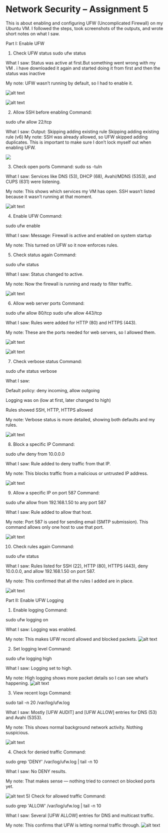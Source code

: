# Network Security – Assignment 5

This is about enabling and configuring UFW (Uncomplicated Firewall) on my Ubuntu VM. I followed the steps, took screenshots of the outputs, and wrote short notes on what I saw.



Part I: Enable UFW
1) Check UFW status
sudo ufw status


What I saw:
Status was active at first.But something went wrong with my VM . i have downloaded it again and started doing it from first and then the status was inactive

My note:
UFW wasn’t running by default, so I had to enable it.

![alt text](image.png)

![alt text](image-1.png)

2) Allow SSH before enabling
Command:

sudo ufw allow 22/tcp


What I saw:
Output:
Skipping adding existing rule
Skipping adding existing rule (v6)
My note:
SSH was already allowed, so UFW skipped adding duplicates. This is important to make sure I don’t lock myself out when enabling UFW.

![](image-2.png)


3) Check open ports
Command:
sudo ss -tuln


What I saw:
Services like DNS (53), DHCP (68), Avahi/MDNS (5353), and CUPS (631) were listening.

My note:
This shows which services my VM has open. SSH wasn’t listed because it wasn’t running at that moment.

![alt text](image-3.png)


4) Enable UFW
Command:


sudo ufw enable


What I saw:
Message: Firewall is active and enabled on system startup

My note:
This turned on UFW so it now enforces rules.



5) Check status again
Command:


sudo ufw status


What I saw:
Status changed to active.

My note:
Now the firewall is running and ready to filter traffic.

![alt text](image-4.png)

6) Allow web server ports
Command:


sudo ufw allow 80/tcp
sudo ufw allow 443/tcp


What I saw:
Rules were added for HTTP (80) and HTTPS (443).

My note:
These are the ports needed for web servers, so I allowed them.

![alt text](image-5.png)

![alt text](image-6.png)

7) Check verbose status
Command:


sudo ufw status verbose


What I saw:

Default policy: deny incoming, allow outgoing

Logging was on (low at first, later changed to high)

Rules showed SSH, HTTP, HTTPS allowed

My note:
Verbose status is more detailed, showing both defaults and my rules.

![alt text](image-7.png)

8) Block a specific IP
Command:


sudo ufw deny from 10.0.0.0


What I saw:
Rule added to deny traffic from that IP.

My note:
This blocks traffic from a malicious or untrusted IP address.

![alt text](image-8.png)

9) Allow a specific IP on port 587
Command:


sudo ufw allow from 192.168.1.50 to any port 587


What I saw:
Rule added to allow that host.

My note:
Port 587 is used for sending email (SMTP submission). This command allows only one host to use that port.

![alt text](image-9.png)

10) Check rules again
Command:


sudo ufw status


What I saw:
Rules listed for SSH (22), HTTP (80), HTTPS (443), deny 10.0.0.0, and allow 192.168.1.50 on port 587.

My note:
This confirmed that all the rules I added are in place.

![alt text](image-10.png)

Part II: Enable UFW Logging
1) Enable logging
Command:


sudo ufw logging on


What I saw:
Logging was enabled.

My note:
This makes UFW record allowed and blocked packets.
![alt text](image-11.png)


2) Set logging level
Command:


sudo ufw logging high


What I saw:
Logging set to high.

My note:
High logging shows more packet details so I can see what’s happening.
![alt text](image-12.png)

3) View recent logs
Command:


sudo tail -n 20 /var/log/ufw.log


What I saw:
Mostly [UFW AUDIT] and [UFW ALLOW] entries for DNS (53) and Avahi (5353).

My note:
This shows normal background network activity. Nothing suspicious.

![alt text](image-13.png)

4) Check for denied traffic
Command:


sudo grep 'DENY' /var/log/ufw.log | tail -n 10


What I saw:
No DENY results.

My note:
That makes sense — nothing tried to connect on blocked ports yet.

![alt text](7.png)
5) Check for allowed traffic
Command:


sudo grep 'ALLOW' /var/log/ufw.log | tail -n 10


What I saw:
Several [UFW ALLOW] entries for DNS and multicast traffic.

My note:
This confirms that UFW is letting normal traffic through.
![alt text](7.png)
